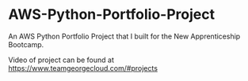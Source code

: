# AWS-Python-Portfolio-Project
An AWS Python Portfolio Project that I built for the New Apprenticeship Bootcamp.

Video of project can be found at https://www.teamgeorgecloud.com/#projects
